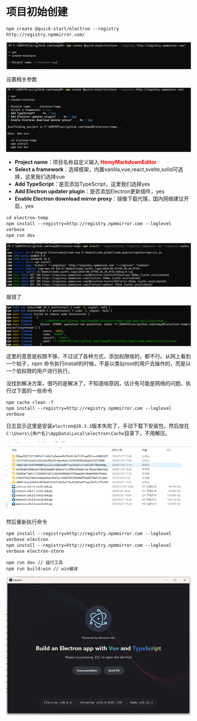 # 项目初始创建


```
npm create @quick-start/electron --registry http://registry.npmmirror.com/
```

![](./images/image.png)

设置相关参数

![](./images/1716801963533_image.png)

- **Project name**：项目名称自定义输入 <span style="color:rgb(255,0,0);font-weight:bold">HemyMarkdownEditor</span>
- **Select a framework**：选择框架，内置vanilla,vue,react,svelte,solid可选择，这里我们选择vue
- **Add TypeScript**：是否添加TypeScript，这里我们选择yes
- **Add Electron updater plugin**：是否添加Electron更新插件，yes
- **Enable Electron download mirror proxy**：镜像下载代理，国内网络建议开启，yes


```
cd electron-temp
npm install --registry=http://registry.npmmirror.com --loglevel verbose
npm run dev
```

![](./images/1716802130841_image.png)

报错了

![](./images/1716802192078_image.png)

这里的意思是权限不够，不过试了各种方式，添加权限啥的，都不行。从网上看到一个帖子，npm 命令执行install的时候，不是以类似root的用户去操作的，而是以一个低权限的用户进行执行。

没找到解决方案，很巧的是解决了，不知道啥原因，估计有可能是网络的问题。执行过下面的一些命令

```
npm cache clean -f
npm install --registry=http://registry.npmmirror.com --loglevel verbose
```

日志显示这里是安装`electron@28.3.3`版本失败了，手动下载下安装包，然后放在`C:\Users\{用户名}\AppData\Local\electron\Cache`目录下，不用解压。

![](./images/1716803843434_image.png)

然后重新执行命令

```
npm install --registry=http://registry.npmmirror.com --loglevel verbose electron
npm install --registry=http://registry.npmmirror.com --loglevel verbose electron-store
```

```
npm run dev // 运行工具
npm run build:win // win编译
```

![](./images/1716803331880_image.png)